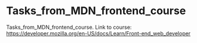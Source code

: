 # Tasks_from_MDN_frontend_course
Tasks_from_MDN_frontend_course.
Link to course: https://developer.mozilla.org/en-US/docs/Learn/Front-end_web_developer
